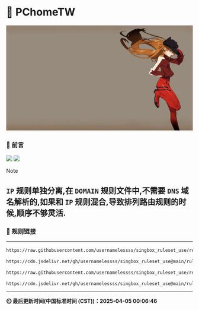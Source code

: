 
# 🧸 PChomeTW
![](https://raw.githubusercontent.com/usernamelessss/picture-bed/main/images/202504042256831.jpg)
### 📣 前言
![](https://shields.io/badge/-移除重复规则-ff69b4) ![](https://shields.io/badge/-IP&nbsp;规则单独存放不与&nbsp;DOMAIN&nbsp;等混合-green)
> [!NOTE]
**`IP` 规则单独分离,在 `DOMAIN` 规则文件中,不需要 `DNS` 域名解析的,如果和 `IP` 规则混合,导致排列路由规则的时候,顺序不够灵活.**
---

###  🔗 规则链接
---

```url
https://raw.githubusercontent.com/usernamelessss/singbox_ruleset_use/refs/heads/main/rule/PChomeTW/PChomeTW_No_IP.json
```

```url
https://cdn.jsdelivr.net/gh/usernamelessss/singbox_ruleset_use@main/rule/PChomeTW/PChomeTW_No_IP.json
```

```url
https://raw.githubusercontent.com/usernamelessss/singbox_ruleset_use/refs/heads/main/rule/PChomeTW/PChomeTW_No_IP.srs
```

```url
https://cdn.jsdelivr.net/gh/usernamelessss/singbox_ruleset_use@main/rule/PChomeTW/PChomeTW_No_IP.srs
```

---
**⏲️ 最后更新时间(中国标准时间 (CST))：2025-04-05 00:06:46**